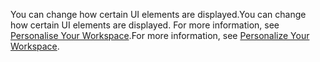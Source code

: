 <span data-ttu-id="975d3-101">You can change how certain UI elements are displayed.</span><span class="sxs-lookup"><span data-stu-id="975d3-101">You can change how certain UI elements are displayed.</span></span> <span data-ttu-id="975d3-102">For more information, see [Personalise Your Workspace](../ui-personalization-user.md).</span><span class="sxs-lookup"><span data-stu-id="975d3-102">For more information, see [Personalize Your Workspace](../ui-personalization-user.md).</span></span>

